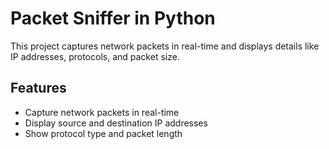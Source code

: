 # Packet Sniffer in Python
This project captures network packets in real-time and displays details like IP addresses, protocols, and packet size.

## Features
- Capture network packets in real-time
- Display source and destination IP addresses
- Show protocol type and packet length

